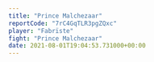 ```yaml
---
title: "Prince Malchezaar"
reportCode: "7rC4GqTLR3pgZQxc"
player: "Fabrïste"
fight: "Prince Malchezaar"
date: 2021-08-01T19:04:53.731000+00:00
---
```

